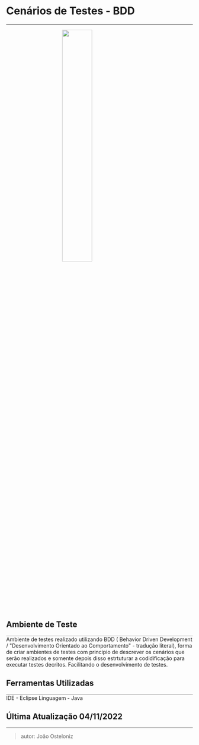 # Cenários de Testes - BDD
---

<img src="https://automationpanda.files.wordpress.com/2017/10/cucumber.png?w=1200" style="width:40%;margin-left:30%;margin-right:30%"></img>

<body>
<h2> Ambiente de Teste </h2>
<div style="border-bottom: 1px solid grey"></div>
 Ambiente de testes realizado utilizando BDD ( Behavior Driven Development / "Desenvolvimento Orientado ao Comportamento" - tradução literal), forma de criar ambientes de testes com principio de descrever os cenários que serão realizados e somente depois disso estrtuturar a codidificação para executar testes decritos. Facilitando o desenvolvimento de testes.
  

<h2>Ferramentas Utilizadas</h2>
<div style="border-bottom: 1px solid grey"></div>
<span>IDE - Eclipse</span>
<span>Linguagem - Java</span>

</body>
<footer>
<h2> Última Atualização 04/11/2022 </h2>
<div style="border-bottom: 1px solid grey"></div>
</footer>
 

 >autor: João Osteloniz 
